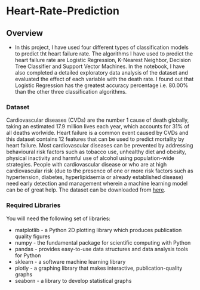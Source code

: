 # Heart-Rate-Prediction

## Overview
  - In this project, I have used four different types of classification models to predict tht heart failure rate. The algorithms I have used to predict the heart failure rate are Logistic Regression, K-Nearest Neighbor, Decision Tree Classifier and Support Vector Machines. In the notebook, I have also completed a detailed exploratory data analysis of the dataset and evaluated the effect of each variable with the death rate. I found out that Logistic Regression has the greatest accuracy percentage i.e. 80.00% than the other three classification algorithms.
  
  ### Dataset
Cardiovascular diseases (CVDs) are the number 1 cause of death globally, taking an estimated 17.9 million lives each year, which accounts for 31% of all deaths worlwide. Heart failure is a common event caused by CVDs and this dataset contains 12 features that can be used to predict mortality by heart failure. Most cardiovascular diseases can be prevented by addressing behavioural risk factors such as tobacco use, unhealthy diet and obesity, physical inactivity and harmful use of alcohol using population-wide strategies. People with cardiovascular disease or who are at high cardiovascular risk (due to the presence of one or more risk factors such as hypertension, diabetes, hyperlipidaemia or already established disease) need early detection and management wherein a machine learning model can be of great help. The dataset can be downloaded from [here](https://www.kaggle.com/andrewmvd/heart-failure-clinical-data).

### Required Libraries
  You will need the following set of libraries: 
  
  - matplotlib - a Python 2D plotting library which produces publication quality figures
  - numpy - the fundamental package for scientific computing with Python
  - pandas - provides easy-to-use data structures and data analysis tools for Python
  - sklearn - a software machine learning library
  - plotly - a graphing library that makes interactive, publication-quality graphs
  - seaborn - a library to develop statistical graphs
